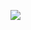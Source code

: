 ![](https://github-readme-stats.vercel.app/api/top-langs/?username=rail5&langs_count=10&layout=compact&title_color=C14A37&text_color=FFB26B&icon_color=0891b2&bg_color=272822&hide_border=false&locale=en)
